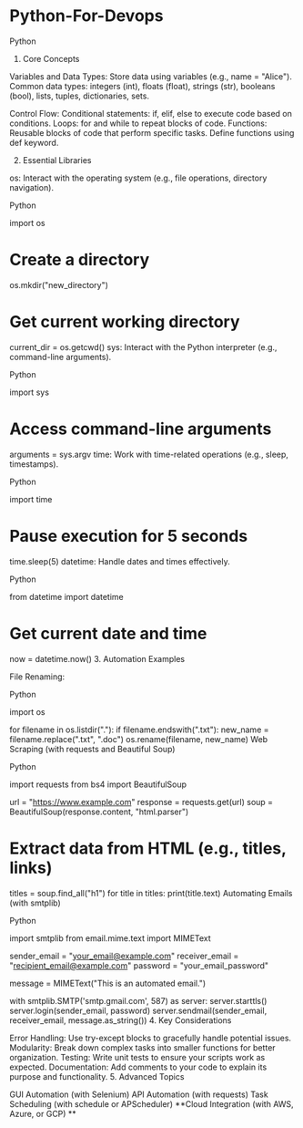 # Python-For-Devops
Python

1. Core Concepts

Variables and Data Types:
Store data using variables (e.g., name = "Alice").
Common data types: integers (int), floats (float), strings (str), booleans (bool), lists, tuples, dictionaries, sets.

Control Flow:
Conditional statements: if, elif, else to execute code based on conditions.
Loops: for and while to repeat blocks of code.
Functions:
Reusable blocks of code that perform specific tasks.
Define functions using def keyword.

2. Essential Libraries

os: Interact with the operating system (e.g., file operations, directory navigation).

Python

import os

# Create a directory
os.mkdir("new_directory") 

# Get current working directory
current_dir = os.getcwd() 
sys: Interact with the Python interpreter (e.g., command-line arguments).

Python

import sys

# Access command-line arguments
arguments = sys.argv 
time: Work with time-related operations (e.g., sleep, timestamps).

Python

import time

# Pause execution for 5 seconds
time.sleep(5) 
datetime: Handle dates and times effectively.

Python

from datetime import datetime

# Get current date and time
now = datetime.now() 
3. Automation Examples

File Renaming:

Python

import os

for filename in os.listdir("."):
    if filename.endswith(".txt"):
        new_name = filename.replace(".txt", ".doc")
        os.rename(filename, new_name)
Web Scraping (with requests and Beautiful Soup)

Python

import requests
from bs4 import BeautifulSoup

url = "https://www.example.com"
response = requests.get(url)
soup = BeautifulSoup(response.content, "html.parser")

# Extract data from HTML (e.g., titles, links)
titles = soup.find_all("h1") 
for title in titles:
    print(title.text)
Automating Emails (with smtplib)

Python

import smtplib
from email.mime.text import MIMEText

sender_email = "your_email@example.com"
receiver_email = "recipient_email@example.com"
password = "your_email_password" 

message = MIMEText("This is an automated email.")

with smtplib.SMTP('smtp.gmail.com', 587) as server:
    server.starttls()
    server.login(sender_email, password)
    server.sendmail(sender_email, receiver_email, message.as_string())
4. Key Considerations

Error Handling: Use try-except blocks to gracefully handle potential issues.
Modularity: Break down complex tasks into smaller functions for better organization.
Testing: Write unit tests to ensure your scripts work as expected.
Documentation: Add comments to your code to explain its purpose and functionality.
5. Advanced Topics

GUI Automation (with Selenium)
API Automation (with requests)
Task Scheduling (with schedule or APScheduler)
**Cloud Integration (with AWS, Azure, or GCP) **

